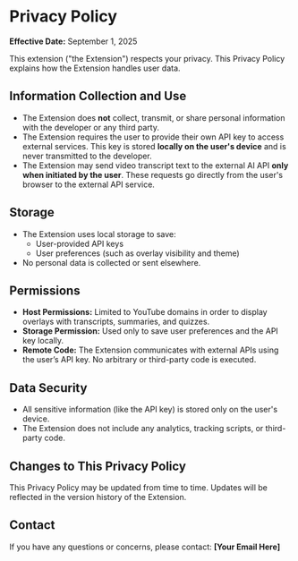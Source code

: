 
# Privacy Policy

**Effective Date:** September 1, 2025

This extension ("the Extension") respects your privacy. This Privacy Policy explains how the Extension handles user data.

## Information Collection and Use
- The Extension does **not** collect, transmit, or share personal information with the developer or any third party.
- The Extension requires the user to provide their own API key to access external services. This key is stored **locally on the user's device** and is never transmitted to the developer.
- The Extension may send video transcript text to the external AI API **only when initiated by the user**. These requests go directly from the user's browser to the external API service.

## Storage
- The Extension uses local storage to save:
  - User-provided API keys  
  - User preferences (such as overlay visibility and theme)  
- No personal data is collected or sent elsewhere.

## Permissions
- **Host Permissions:** Limited to YouTube domains in order to display overlays with transcripts, summaries, and quizzes.  
- **Storage Permission:** Used only to save user preferences and the API key locally.  
- **Remote Code:** The Extension communicates with external APIs using the user’s API key. No arbitrary or third-party code is executed.

## Data Security
- All sensitive information (like the API key) is stored only on the user's device.  
- The Extension does not include any analytics, tracking scripts, or third-party code.  

## Changes to This Privacy Policy
This Privacy Policy may be updated from time to time. Updates will be reflected in the version history of the Extension.

## Contact
If you have any questions or concerns, please contact: **[Your Email Here]**
